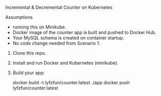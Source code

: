 Incremental & Decremental Counter on Kubernetes

Assumptions
- running this on Minikube.
- Docker image of the counter app is built and pushed to Docker Hub.
- Your MySQL schema is created on container startup.
- No code change needed from Scenario 1.


1. Clone this repo.
2. Install and run Docker and Kubernetes (minikube).
3. Build your app:
   
   docker build -t lyfzfun/counter:latest ./app
   docker push lyfzfun/counter:latest
